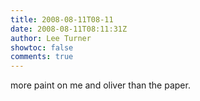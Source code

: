 ```yaml
---
title: 2008-08-11T08-11
date: 2008-08-11T08:11:31Z
author: Lee Turner
showtoc: false
comments: true
---
```


more paint on me and oliver than the paper.

